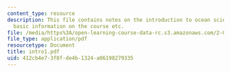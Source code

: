 ```yaml
---
content_type: resource
description: This file contains notes on the introduction to ocean science and engineering,
  basic information on the course etc.
file: /media/https%3A/open-learning-course-data-rc.s3.amazonaws.com/2-011-introduction-to-ocean-science-and-engineering-spring-2006/412cb4e73f8fde4b1324a06198279335_intro1.pdf
file_type: application/pdf
resourcetype: Document
title: intro1.pdf
uid: 412cb4e7-3f8f-de4b-1324-a06198279335
---
```

